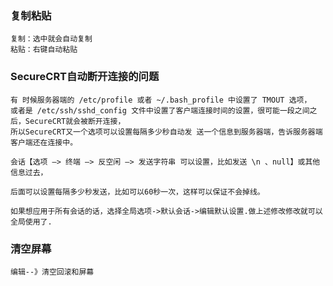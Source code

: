 ### 复制粘贴
    复制：选中就会自动复制
    粘贴：右键自动粘贴

### SecureCRT自动断开连接的问题
    有 时候服务器端的 /etc/profile 或者 ~/.bash_profile 中设置了 TMOUT 选项，
    或者是 /etc/ssh/sshd_config 文件中设置了客户端连接时间的设置，很可能一段之间之后，SecureCRT就会被断开连接，
    所以SecureCRT又一个选项可以设置每隔多少秒自动发 送一个信息到服务器端，告诉服务器端客户端还在连接中。
    
    会话【选项 –> 终端 –> 反空闲 –> 发送字符串 可以设置，比如发送 \n 、null】或其他信息过去，
    
    后面可以设置每隔多少秒发送，比如可以60秒一次，这样可以保证不会掉线。
    
    如果想应用于所有会话的话，选择全局选项->默认会话->编辑默认设置.做上述修改修改就可以全局使用了.

### 清空屏幕
    编辑--》清空回滚和屏幕
    